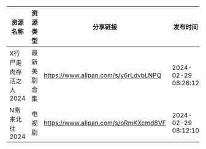 | 资源名称          | 资源类型   | 分享链接                                 | 发布时间                |
| ------------- | ------ | ------------------------------------ | ------------------- |
| X行尸走肉存活之人2024 | 最新美剧合集 | https://www.alipan.com/s/y6rLdvbLNPQ | 2024-02-29 08:26:12 |
| N南来北往2024     | 电视剧    | https://www.alipan.com/s/oRmKXcmd8VF | 2024-02-29 08:12:10 |
